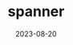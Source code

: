 ---
title: spanner
date: 2023-08-20
categories:
  - distributed system
tags:
  - database
  - distributed system
sticky: 1
---